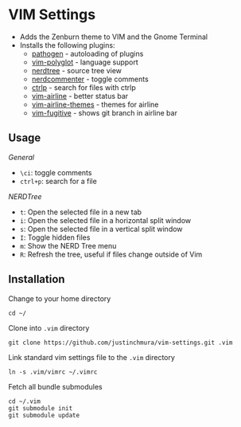 VIM Settings
============

* Adds the Zenburn theme to VIM and the Gnome Terminal
* Installs the following plugins:
    * [pathogen](https://github.com/tpope/vim-pathogen) - autoloading of plugins
    * [vim-polyglot](https://github.com/sheerun/vim-polyglot) - language support
    * [nerdtree](https://github.com/scrooloose/nerdtree) - source tree view
    * [nerdcommenter](https://github.com/scrooloose/nerdcommenter) - toggle comments
    * [ctrlp](https://github.com/ctrlpvim/ctrlp.vim) - search for files with ctrlp
    * [vim-airline](https://github.com/vim-airline/vim-airline) - better status bar
    * [vim-airline-themes](https://github.com/vim-airline/vim-airline-themes) - themes for airline
    * [vim-fugitive](https://github.com/tpope/vim-fugitive) - shows git branch in airline bar

Usage
-----

*General*

* `\ci`: toggle comments
* `ctrl+p`: search for a file

*NERDTree*

* `t`: Open the selected file in a new tab
* `i`: Open the selected file in a horizontal split window
* `s`: Open the selected file in a vertical split window
* `I`: Toggle hidden files
* `m`: Show the NERD Tree menu
* `R`: Refresh the tree, useful if files change outside of Vim

Installation
------------

Change to your home directory

    cd ~/

Clone into `.vim` directory

    git clone https://github.com/justinchmura/vim-settings.git .vim

Link standard vim settings file to the `.vim` directory

    ln -s .vim/vimrc ~/.vimrc

Fetch all bundle submodules

    cd ~/.vim
    git submodule init
    git submodule update
